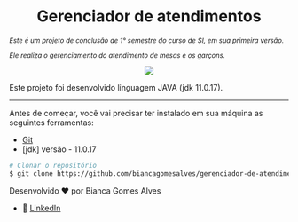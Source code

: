 
<h1 align="center"> Gerenciador de atendimentos </h1>
<span style="font-style: italic; font-size: 12px;"> 
Este é um projeto de conclusão de 1° semestre do curso de SI, em sua primeira versão. 
<p>Ele realiza o gerenciamento do atendimento de mesas e os garçons. </p>
</span>


<div align="center">
<img src="https://user-images.githubusercontent.com/81443381/203811611-c7754479-4b33-4b16-939d-69c34a0734c3.png"/>
</div>

Este projeto foi desenvolvido linguagem JAVA (jdk 11.0.17).

---


Antes de começar, você vai precisar ter instalado em sua máquina as seguintes ferramentas:
- [Git](https://git-scm.com)
- [jdk] versão - 11.0.17

```bash
# Clonar o repositório
$ git clone https://github.com/biancagomesalves/gerenciador-de-atendimentos 


```

Desenvolvido ❤️ por Bianca Gomes Alves
- 🔗 [LinkedIn](https://www.linkedin.com/in/bianca--gomes/)
